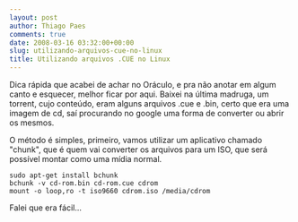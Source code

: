 ```yaml
---
layout: post
author: Thiago Paes
comments: true
date: 2008-03-16 03:32:00+00:00
slug: utilizando-arquivos-cue-no-linux
title: Utilizando arquivos .CUE no Linux
---
```


Dica rápida que acabei de achar no Oráculo, e pra não anotar em algum canto e esquecer, melhor ficar por aqui. Baixei na última madruga, um torrent, cujo conteúdo, eram alguns arquivos .cue e .bin, certo que era uma imagem de cd, saí procurando no google uma forma de converter ou abrir os mesmos.

O método é simples, primeiro, vamos utilizar um aplicativo chamado "chunk", que é quem vai converter os arquivos para um ISO, que será possível montar como uma mídia normal.

```
sudo apt-get install bchunk
bchunk -v cd-rom.bin cd-rom.cue cdrom
mount -o loop,ro -t iso9660 cdrom.iso /media/cdrom
```

Falei que era fácil...
